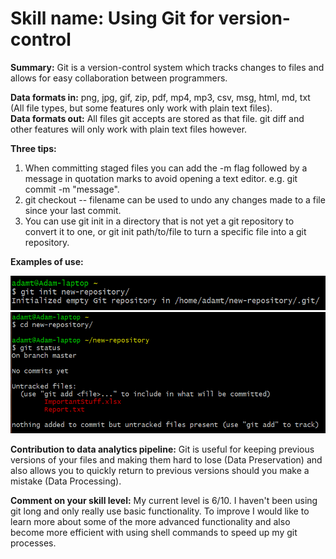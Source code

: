 # Skill name: Using Git for version-control

**Summary:** Git is a version-control system which tracks changes to files and allows for easy collaboration between programmers.

**Data formats in:** png, jpg, gif, zip, pdf, mp4, mp3, csv, msg, html, md, txt (All file types, but some features only work with plain text files).   
**Data formats out:**  All files git accepts are stored as that file. git diff and other features will only work with plain text files however.   

**Three tips:**
1.  When committing staged files you can add the -m flag followed by a message in quotation marks to avoid opening a text editor. e.g. git commit -m "message".
2.  git checkout -- filename can be used to undo any changes made to a file since your last commit.
3.  You can use git init in a directory that is not yet a git repository to convert it to one, or git init path/to/file to turn a specific file into a git repository.

**Examples of use:**

![Using git init](images/git/git-init.PNG)   
![Checking result using git status](images/git/cd-and-status.PNG)

**Contribution to data analytics pipeline:** Git is useful for keeping previous versions of your files and making them hard to lose (Data Preservation) and also allows you to quickly return to previous versions should you make a mistake (Data Processing).

**Comment on your skill level:** My current level is 6/10. I haven't been using git long and only really use basic functionality. To improve I would like to learn more about some of the more advanced functionality and also become more efficient with using shell commands to speed up my git processes.

